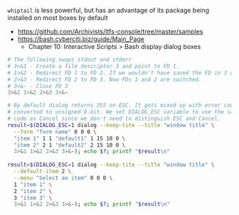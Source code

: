 `whiptail` is less powerful, but has an advantage of its package being installed on most boxes by default

* https://github.com/Archivists/ltfs-console/tree/master/samples
* https://bash.cyberciti.biz/guide/Main_Page
    * Chapter 10: Interactive Scripts > Bash display dialog boxes

```bash
# The following swaps stdout and stderr
# 3>&1 - Create a file descriptor 3 and point to FD 1.
# 1>&2 - Redirect FD 1 to FD 2. If we wouldn't have saved the FD in 3 we would lose the target.
# 2>&3 - Redirect FD 2 to FD 3. Now FDs 1 and 2 are switched.
# 3>&- - Close FD 3
3>&1 1>&2 2>&3 3>&-
```
```bash
# By default dialog returns 255 on ESC. It gets mixed up with error code -1
# converted to unsigned 8-bit. We set DIALOG_ESC variable to use the same
# code as Cancel since we don't need to distinguish ESC and Cancel.
result=$(DIALOG_ESC=1 dialog --keep-tite --title "window title" \
  --form "form name" 0 0 0 \
  "item 1" 1 1 "default1" 1 15 10 0 \
  "item 2" 2 1 "default2" 2 15 10 0 \
  3>&1 1>&2 2>&3 3>&-); echo $?; printf "$result\n"
  
result=$(DIALOG_ESC=1 dialog --keep-tite --title "window title" \
  --default-item 2 \
  --menu "Select an item" 0 0 0 \
  1 "item 1" \
  2 "item 2" \
  3 "item 3" \
  3>&1 1>&2 2>&3 3>&-); echo $?; printf "$result\n"

```
